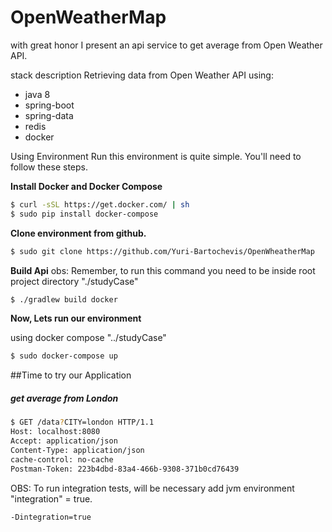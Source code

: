 # OpenWeatherMap
with great honor I present an api service to get average from Open Weather API.

stack description
Retrieving data from Open Weather API using:

- java 8
- spring-boot
- spring-data
- redis
- docker

Using Environment
Run this environment is quite simple. You'll need to follow these steps.

**Install Docker and Docker Compose**
```bash
$ curl -sSL https://get.docker.com/ | sh
$ sudo pip install docker-compose
```

**Clone environment from github.**
```bash
$ sudo git clone https://github.com/Yuri-Bartochevis/OpenWheatherMap
```

**Build Api**
obs: Remember, to run this command you need to be inside root project directory "./studyCase"

```bash
$ ./gradlew build docker
```

**Now, Lets run our environment**

using docker compose "../studyCase"

```bash
$ sudo docker-compose up
```


##Time to try our Application


##### get average from London

```bash
$ GET /data?CITY=london HTTP/1.1
Host: localhost:8080
Accept: application/json
Content-Type: application/json
cache-control: no-cache
Postman-Token: 223b4dbd-83a4-466b-9308-371b0cd76439
```



OBS: To run integration tests, will be necessary add jvm environment "integration" = true. 
```bash
-Dintegration=true
```
